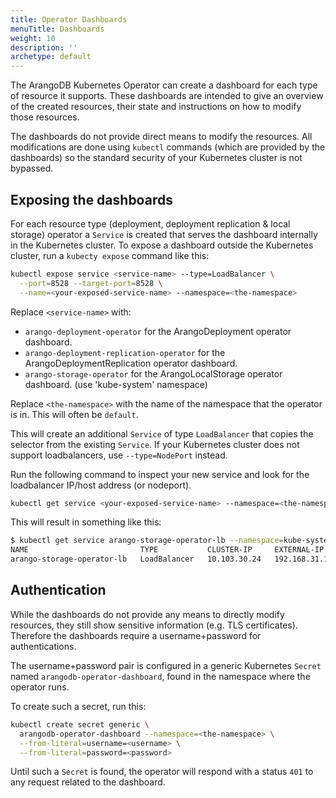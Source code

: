 ```yaml
---
title: Operator Dashboards
menuTitle: Dashboards
weight: 10
description: ''
archetype: default
---
```

The ArangoDB Kubernetes Operator can create a dashboard for each type of
resource it supports. These dashboards are intended to give an overview of
the created resources, their state and instructions on how to modify those resources.

The dashboards do not provide direct means to modify the resources.
All modifications are done using `kubectl` commands (which are provided by the dashboards)
so the standard security of your Kubernetes cluster is not bypassed.

## Exposing the dashboards

For each resource type (deployment, deployment replication & local storage) operator
a `Service` is created that serves the dashboard internally in the Kubernetes cluster.
To expose a dashboard outside the Kubernetes cluster, run a `kubecty expose`
command like this:

```bash
kubectl expose service <service-name> --type=LoadBalancer \
  --port=8528 --target-port=8528 \
  --name=<your-exposed-service-name> --namespace=<the-namespace>
```

Replace `<service-name>` with:

- `arango-deployment-operator` for the ArangoDeployment operator dashboard.
- `arango-deployment-replication-operator` for the ArangoDeploymentReplication
   operator dashboard.
- `arango-storage-operator` for the ArangoLocalStorage operator dashboard.
   (use 'kube-system' namespace)

Replace `<the-namespace>` with the name of the namespace that the operator is in.
This will often be `default`.

This will create an additional `Service` of type `LoadBalancer` that copies
the selector from the existing `Service`.
If your Kubernetes cluster does not support loadbalancers,
use `--type=NodePort` instead.

Run the following command to inspect your new service and look for the
loadbalancer IP/host address (or nodeport).

```bash
kubectl get service <your-exposed-service-name> --namespace=<the-namespace>
```

This will result in something like this:

```bash
$ kubectl get service arango-storage-operator-lb --namespace=kube-system
NAME                         TYPE           CLUSTER-IP     EXTERNAL-IP     PORT(S)          AGE
arango-storage-operator-lb   LoadBalancer   10.103.30.24   192.168.31.11   8528:30655/TCP   1d
```

## Authentication

While the dashboards do not provide any means to directly modify resources,
they still show sensitive information (e.g. TLS certificates).
Therefore the dashboards require a username+password for authentications.

The username+password pair is configured in a generic Kubernetes `Secret` named `arangodb-operator-dashboard`, found in the namespace where the operator runs.

To create such a secret, run this:

```bash
kubectl create secret generic \
  arangodb-operator-dashboard --namespace=<the-namespace> \
  --from-literal=username=<username> \
  --from-literal=password=<password>
```

Until such a `Secret` is found, the operator will respond with a status `401`
to any request related to the dashboard.
